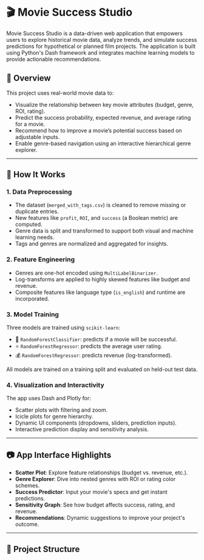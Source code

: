 # 🎬 Movie Success Studio

Movie Success Studio is a data-driven web application that empowers users to explore historical movie data, analyze trends, and simulate success predictions for hypothetical or planned film projects. The application is built using Python's Dash framework and integrates machine learning models to provide actionable recommendations.

## 🚀 Overview

This project uses real-world movie data to:

- Visualize the relationship between key movie attributes (budget, genre, ROI, rating).
- Predict the success probability, expected revenue, and average rating for a movie.
- Recommend how to improve a movie’s potential success based on adjustable inputs.
- Enable genre-based navigation using an interactive hierarchical genre explorer.

---

## 🧠 How It Works

### 1. **Data Preprocessing**
- The dataset (`merged_with_tags.csv`) is cleaned to remove missing or duplicate entries.
- New features like `profit`, `ROI`, and `success` (a Boolean metric) are computed.
- Genre data is split and transformed to support both visual and machine learning needs.
- Tags and genres are normalized and aggregated for insights.

### 2. **Feature Engineering**
- Genres are one-hot encoded using `MultiLabelBinarizer`.
- Log-transforms are applied to highly skewed features like budget and revenue.
- Composite features like language type (`is_english`) and runtime are incorporated.

### 3. **Model Training**
Three models are trained using `scikit-learn`:
- 🎯 `RandomForestClassifier`: predicts if a movie will be successful.
- ⭐ `RandomForestRegressor`: predicts the average user rating.
- 💰 `RandomForestRegressor`: predicts revenue (log-transformed).

All models are trained on a training split and evaluated on held-out test data.

### 4. **Visualization and Interactivity**
The app uses Dash and Plotly for:
- Scatter plots with filtering and zoom.
- Icicle plots for genre hierarchy.
- Dynamic UI components (dropdowns, sliders, prediction inputs).
- Interactive prediction display and sensitivity analysis.

---

## 📷 App Interface Highlights

- **Scatter Plot**: Explore feature relationships (budget vs. revenue, etc.).
- **Genre Explorer**: Dive into nested genres with ROI or rating color schemes.
- **Success Predictor**: Input your movie's specs and get instant predictions.
- **Sensitivity Graph**: See how budget affects success, rating, and revenue.
- **Recommendations**: Dynamic suggestions to improve your project's outcome.

---

## 📁 Project Structure